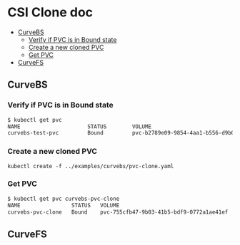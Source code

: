 # CSI Clone doc

- [CurveBS](#curvebs)
  - [Verify if PVC is in Bound state](#verify-if-pvc-is-in-bound-state)
  - [Create a new cloned PVC](#create-a-new-cloned-pvc)
  - [Get PVC](#get-pvc)
- [CurveFS](#curvefs)

## CurveBS

### Verify if PVC is in Bound state

```bash
$ kubectl get pvc
NAME                     STATUS        VOLUME                                     CAPACITY   ACCESS MODES   STORAGECLASS     AGE
curvebs-test-pvc         Bound         pvc-b2789e09-9854-4aa1-b556-d9b0e0569f87   30Gi       RWO            curvebs          35m
```

### Create a new cloned PVC

```
kubectl create -f ../examples/curvebs/pvc-clone.yaml
```

### Get PVC

```bash
$ kubectl get pvc curvebs-pvc-clone
NAME                STATUS   VOLUME                                     CAPACITY   ACCESS MODES   STORAGECLASS     AGE
curvebs-pvc-clone   Bound    pvc-755cfb47-9b03-41b5-bdf9-0772a1ae41ef   40Gi       RWO            curvebs          3s
```

## CurveFS

